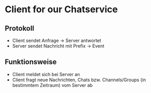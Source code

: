 # Client for our Chatservice

## Protokoll

* Client sendet Anfrage -> Server antwortet
* Server sendet Nachricht mit Prefix -> Event

## Funktionsweise

* Client meldet sich bei Server an
* Client fragt neue Nachrichten, Chats bzw. Channels/Groups (in bestimmtem Zeitraum) vom Server ab
